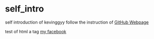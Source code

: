 # self_intro
self introduction of kevinggyy
follow the instruction of <a href="https://pages.github.com/">GitHub Webpage</a>

test of html a tag
<a href="https://www.facebook.com/kevinggyy">my facebook</a>

